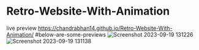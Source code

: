 # Retro-Website-With-Animation
live preview
https://chandrabhan14.github.io/Retro-Website-With-Animation/
#below-are-some-previews
![Screenshot 2023-09-19 131226](https://github.com/Chandrabhan14/Retro-Website-With-Animation/assets/86604925/8981fe01-f97c-41f9-8f54-15dbfffc698b)
![Screenshot 2023-09-19 131138](https://github.com/Chandrabhan14/Retro-Website-With-Animation/assets/86604925/8d3ae8ac-7cb0-4766-baf8-f3f88396fd27)
